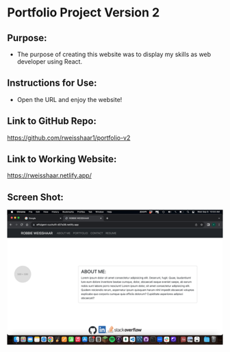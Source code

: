 # Portfolio Project Version 2

## Purpose:
- The purpose of creating this website was to display my skills as web developer using React. 

## Instructions for Use:
- Open the URL and enjoy the website!

## Link to GitHub Repo:
https://github.com/rweisshaar1/portfolio-v2

## Link to Working Website:
https://rweisshaar.netlify.app/

## Screen Shot:
<img src='./public/images/screen-shot.png'>

